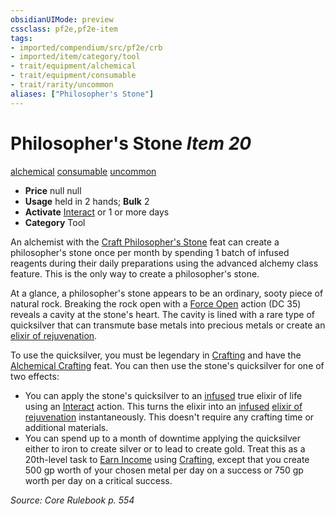 ```yaml
---
obsidianUIMode: preview
cssclass: pf2e,pf2e-item
tags:
- imported/compendium/src/pf2e/crb
- imported/item/category/tool
- trait/equipment/alchemical
- trait/equipment/consumable
- trait/rarity/uncommon
aliases: ["Philosopher's Stone"]
---
```

# Philosopher's Stone *Item 20*  
[alchemical](alchemical.md)  [consumable](consumable.md)  [uncommon](uncommon.md)  

- **Price** null null
- **Usage** held in 2 hands; **Bulk** 2
- **Activate** [Interact](interact.md) or 1 or more days
- **Category** Tool

An alchemist with the [Craft Philosopher's Stone](../../feats/craft-philosophers-stone.md) feat can create a philosopher's stone once per month by spending 1 batch of infused reagents during their daily preparations using the advanced alchemy class feature. This is the only way to create a philosopher's stone.

At a glance, a philosopher's stone appears to be an ordinary, sooty piece of natural rock. Breaking the rock open with a [Force Open](force-open.md) action (DC 35) reveals a cavity at the stone's heart. The cavity is lined with a rare type of quicksilver that can transmute base metals into precious metals or create an [elixir of rejuvenation](elixir-of-rejuvenation.md).

To use the quicksilver, you must be legendary in [Crafting](../../skills.md#Crafting) and have the [Alchemical Crafting](../../feats/alchemical-crafting.md) feat. You can then use the stone's quicksilver for one of two effects:

- You can apply the stone's quicksilver to an [infused](infused.md) true elixir of life using an [Interact](interact.md) action. This turns the elixir into an [infused](infused.md) [elixir of rejuvenation](elixir-of-rejuvenation.md) instantaneously. This doesn't require any crafting time or additional materials.
- You can spend up to a month of downtime applying the quicksilver either to iron to create silver or to lead to create gold. Treat this as a 20th-level task to [Earn Income](earn-income.md) using [Crafting](../../skills.md#Crafting), except that you create 500 gp worth of your chosen metal per day on a success or 750 gp worth per day on a critical success.

*Source: Core Rulebook p. 554*